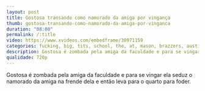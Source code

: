 ```yaml
---
layout: post
title: Gostosa transando como namorado da amiga por vingança
thumb: gostosa-transando-como-namorado-da-amiga-por-vinganca
duration: "08:00"
permalink: /:title
video: https://www.xvideos.com/embedframe/30971159
categories: fucking, big, tits, school, the, at, mason, brazzers, austin, jeremy, melina
description: Gostosa é zombada pela amiga da faculdade e para se vingar ela seduz o namorado da amiga na frende dela e então leva para o quarto para foder.
qualidade: 720p
---
```

Gostosa é zombada pela amiga da faculdade e para se vingar ela seduz o namorado da amiga na frende dela e então leva para o quarto para foder.